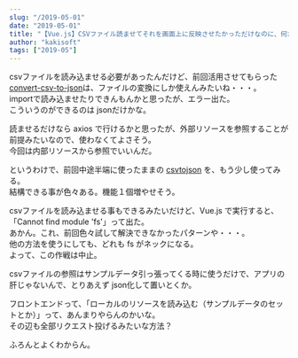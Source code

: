 ```yaml
---
slug: "/2019-05-01"
date: "2019-05-01"
title: "【Vue.js】CSVファイル読ませてそれを画面上に反映させたかっただけなのに、何か遠回りしてる。"
author: "kakisoft"
tags: ["2019-05"]
---
```

csvファイルを読み込ませる必要があったんだけど、前回活用させてもらった [convert-csv-to-json](https://www.npmjs.com/package/convert-csv-to-json)は、ファイルの変換にしか使えんみたいね・・・。  
importで読み込ませたりできんもんかと思ったが、エラー出た。  
こういうのができるのは jsonだけかな。  

読ませるだけなら axios で行けるかと思ったが、外部リソースを参照することが前提みたいなので、使わなくてよさそう。  
今回は内部リソースから参照でいいんだ。  

というわけで、前回中途半端に使ったままの [csvtojson](https://www.npmjs.com/package/csvtojson) を、もう少し使ってみる。  
結構できる事が色々ある。機能１個増やせそう。  

csvファイルを読み込ませる事もできるみたいだけど、Vue.js で実行すると、「Cannot find module 'fs'」って出た。  
あかん。これ、前回色々試して解決できなかったパターンや・・・。  
他の方法を使うにしても、どれも fs がネックになる。  
よって、この作戦は中止。  

csvファイルの参照はサンプルデータ引っ張ってくる時に使うだけで、アプリの肝じゃないんで、とりあえず json化して置いとくか。  

フロントエンドって、「ローカルのリソースを読み込む（サンプルデータのセットとか）」って、あんまりやらんのかいな。  
その辺も全部リクエスト投げるみたいな方法？  

ふろんとよくわからん。  